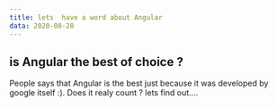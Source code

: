 ```yaml
---
title: lets  have a word about Angular
data: 2020-08-28
---
```


## is Angular the best of choice ?

People says that Angular is the best 
just because it was developed by 
google itself :). Does it realy count ?
lets find out.... 